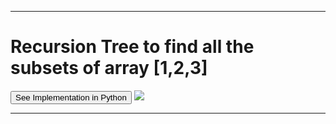 <hr>
<h1>Recursion Tree to find all the subsets of array [1,2,3]</h1>  <a href="https://github.com/tanaykulkarni27/Python-Coding/blob/master/Subset.py"><button>See Implementation in Python</button></a>
<img src="https://s3.ap-south-1.amazonaws.com/afteracademy-server-uploads/print-all-subsets-of-a-given-set-recursion-tree-9bbcd4be963c54c8.jpg">
<hr>
